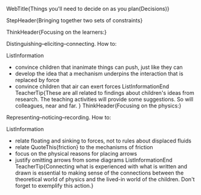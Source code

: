 WebTitle{Things you&apos;ll need to decide on as you plan(Decisions)}

StepHeader{Bringing together two sets of constraints}

ThinkHeader{Focusing on the learners:}

Distinguishing&ndash;eliciting&ndash;connecting. How to:

ListInformation
- convince children that inanimate things can push, just like they can
- develop the idea that a mechanism underpins the interaction that is replaced by force
- convince children that air can exert forces
ListInformationEnd
TeacherTip{These are all related to findings about children's ideas from research. The teaching activities will provide some suggestions. So will colleagues, near and far. }
ThinkHeader{Focusing on the physics:}

Representing&ndash;noticing&ndash;recording. How to:

ListInformation
- relate floating and sinking to forces, not to rules about displaced fluids
- relate QuoteThis{friction} to the mechanisms of friction
- focus on the physical reasons for placing arrows
- justify omitting arrows from some diagrams
ListInformationEnd
TeacherTip{Connecting what is experienced with what is written and drawn is essential to making sense of the connections between the theoretical world of physics and the lived-in world of the children. Don't forget to exemplify this action.}

